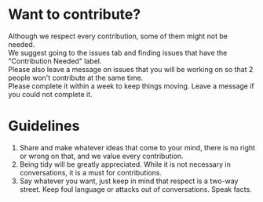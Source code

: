 # Want to contribute?
Although we respect every contribution, some of them might not be needed.\
We suggest going to the issues tab and finding issues that have the "Contribution Needed" label.\
Please also leave a message on issues that you will be working on so that 2 people won't contribute at the same time.\
Please complete it within a week to keep things moving. Leave a message if you could not complete it.

# Guidelines
1. Share and make whatever ideas that come to your mind, there is no right or wrong on that, and we value every contribution.
2. Being tidy will be greatly appreciated. While it is not necessary in conversations, it is a must for contributions.
3. Say whatever you want, just keep in mind that respect is a two-way street. Keep foul language or attacks out of conversations. Speak facts.
